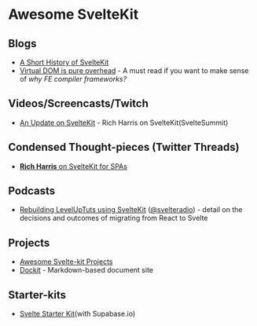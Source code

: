 # Awesome SvelteKit

## Blogs
- [A Short History of SvelteKit](https://dev.to/ajcwebdev/a-short-history-of-sveltekit-49lk)
- [Virtual DOM is pure overhead](https://svelte.dev/blog/virtual-dom-is-pure-overhead) - A must read if you want to make sense of _why FE compiler frameworks?_

## Videos/Screencasts/Twitch
- [An Update on SvelteKit](https://www.youtube.com/watch?v=fnr9XWvjJHw&t=19101s) - Rich Harris on SvelteKit(SvelteSummit)

## Condensed Thought-pieces (Twitter Threads)
- [__Rich Harris__ on SvelteKit for SPAs](https://twitter.com/Rich_Harris/status/1376578502833606658)

## Podcasts
- [Rebuilding LevelUpTuts using SvelteKit](https://share.transistor.fm/s/6316622d) ([@svelteradio](https://twitter.com/svelteradio)) - detail on the decisions and outcomes of migrating from React to Svelte

## Projects
- [Awesome Svelte-kit Projects](https://github.com/janosh/awesome-svelte-kit)
- [Dockit](https://github.com/crinklesio/dockit) - Markdown-based document site

## Starter-kits
- [Svelte Starter Kit](https://github.com/one-aalam/svelte-starter-kit/tree/auth-supabase)(with Supabase.io)
